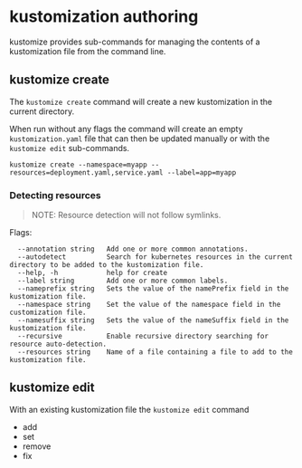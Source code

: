 # kustomization authoring

kustomize provides sub-commands for managing the contents of a kustomization file from the command line.

## kustomize create

The `kustomize create` command will create a new kustomization in the current directory.

When run without any flags the command will create an empty `kustomization.yaml` file that can then be updated manually or with the `kustomize edit` sub-commands.

```
kustomize create --namespace=myapp --resources=deployment.yaml,service.yaml --label=app=myapp
```

### Detecting resources

> NOTE: Resource detection will not follow symlinks.

Flags:

      --annotation string   Add one or more common annotations.
      --autodetect          Search for kubernetes resources in the current directory to be added to the kustomization file.
      --help, -h            help for create
      --label string        Add one or more common labels.
      --nameprefix string   Sets the value of the namePrefix field in the kustomization file.
      --namespace string    Set the value of the namespace field in the customization file.
      --namesuffix string   Sets the value of the nameSuffix field in the kustomization file.
      --recursive           Enable recursive directory searching for resource auto-detection.
      --resources string    Name of a file containing a file to add to the kustomization file.

## kustomize edit

With an existing kustomization file the `kustomize edit` command 

* add
* set
* remove
* fix
